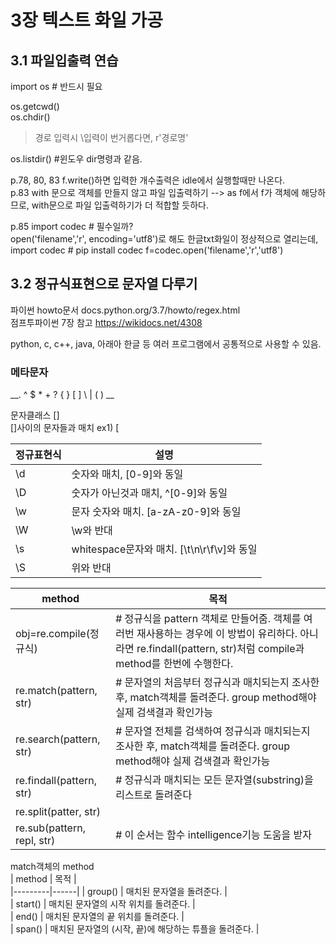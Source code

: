 # 3장 텍스트 화일 가공

## 3.1 파일입출력 연습  
import os # 반드시 필요  

os.getcwd()  
os.chdir()  
>경로 입력시 \\입력이 번거롭다면, r'경로명'  

os.listdir() #윈도우 dir명령과 같음.  

p.78, 80, 83 f.write()하면 입력한 개수출력은 idle에서 실행할때만 나온다.  
p.83 with 문으로 객체를 만들지 않고 파일 입출력하기 --> as f에서 f가 객체에 해당하므로, with문으로 파일 입출력하기가 더 적합할 듯하다.  

p.85 import codec # 필수일까?  
open('filename','r', encoding='utf8')로 해도 한글txt화일이 정상적으로 열리는데,  
import codec  # pip install codec
f=codec.open('filename','r','utf8')


## 3.2 정규식표현으로 문자열 다루기
파이썬 howto문서 docs.python.org/3.7/howto/regex.html  
점프투파이썬 7장 참고 https://wikidocs.net/4308  

python, c, c++, java, 아래아 한글 등 여러 프로그램에서 공통적으로 사용할 수 있음.  

### 메타문자  
__. ^ $ * + ? { } [ ] \ | ( ) __  

문자클래스 []  
[]사이의 문자들과 매치
ex1) [




|정규표현식 | 설명|  
|----------|-----|
|\d | 숫자와 매치, [0-9]와 동일 |  
|\D | 숫자가 아닌것과 매치, ^[0-9]와 동일 |  
|\w | 문자 숫자와 매치. [a-zA-z0-9]와 동일 |  
|\W | \w와 반대  |  
|\s | whitespace문자와 매치. [\t\n\r\f\v]와 동일|  
|\S | 위와 반대  |

|  method | 목적 |  
|---------|------|  
| obj=re.compile(정규식) | # 정규식을 pattern 객체로 만들어줌. 객체를 여러번 재사용하는 경우에 이 방법이 유리하다. 아니라면 re.findall(pattern, str)처럼 compile과 method를 한번에 수행한다. |  
| re.match(pattern, str) | # 문자열의 처음부터 정규식과 매치되는지 조사한 후, match객체를 돌려준다. group method해야 실제 검색결과 확인가능 |  
| re.search(pattern, str) | # 문자열 전체를 검색하여 정규식과 매치되는지 조사한 후, match객체를 돌려준다. group method해야 실제 검색결과 확인가능 |
| re.findall(pattern, str)  | # 정규식과 매치되는 모든 문자열(substring)을 리스트로 돌려준다 |  
| re.split(patter, str)  |  |
| re.sub(pattern, repl, str) | # 이 순서는 함수 intelligence기능 도움을 받자  |  


match객체의 method  
| method	| 목적 |  
|---------|------|
| group()	| 매치된 문자열을 돌려준다. |  
| start()	| 매치된 문자열의 시작 위치를 돌려준다. |  
| end()	| 매치된 문자열의 끝 위치를 돌려준다.  |  
| span()	| 매치된 문자열의 (시작, 끝)에 해당하는 튜플을 돌려준다. |  
